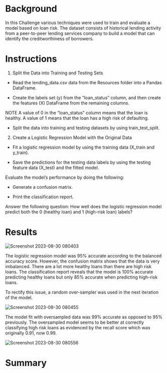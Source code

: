 #  Background


In this Challenge various techniques were used to train and evaluate a model based on loan risk. The dataset consists of historical lending activity from a peer-to-peer lending services company to build a model that can identify the creditworthiness of borrowers.

#  Instructions


1. Split the Data into Training and Testing Sets


-  Read the lending_data.csv data from the Resources folder into a Pandas DataFrame.

-  Create the labels set (y) from the “loan_status” column, and then create the features (X) DataFrame from the remaining columns.

NOTE
A value of 0 in the “loan_status” column means that the loan is healthy. A value of 1 means that the loan has a high risk of defaulting.

- Split the data into training and testing datasets by using train_test_split.

2. Create a Logistic Regression Model with the Original Data


- Fit a logistic regression model by using the training data (X_train and y_train).

- Save the predictions for the testing data labels by using the testing feature data (X_test) and the fitted model.

Evaluate the model’s performance by doing the following:

- Generate a confusion matrix.

- Print the classification report.

Answer the following question: How well does the logistic regression model predict both the 0 (healthy loan) and 1 (high-risk loan) labels?

#  Results

![Screenshot 2023-08-30 080403](https://github.com/Jeremy-Mallory/credit-risk-classification/assets/122320256/9d7d05c2-3661-44dc-88da-6a4653e74f46)

The logistic regression model was 95% accurate according to the balanced accuracy score. However, the confusion matrix shows that the data is very imbalanced. There are a lot more healthy loans than there are high risk loans. The classification report reveals that the model is 100% accurate predicting healthy loans but only 85% accurate when predicting high-risk loans.

To rectify this issue, a random over-sampler was used in the next iteration of the model.


![Screenshot 2023-08-30 080455](https://github.com/Jeremy-Mallory/credit-risk-classification/assets/122320256/2608ad7f-4d55-4a41-9a62-7bcc6ac2e51e)


The model fit with oversampled data was 99% accurate as opposed to 95% previously. The oversampled model seems to be better at correctly classifying high risk loans as evidenced by the recall score which was originally 0.91, now 0.99.

![Screenshot 2023-08-30 080556](https://github.com/Jeremy-Mallory/credit-risk-classification/assets/122320256/8d780477-fcd9-48af-a223-02a73a5bab9c)


# Summary
